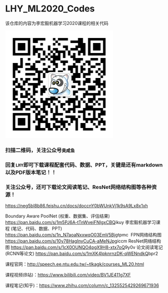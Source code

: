 # LHY_ML2020_Codes
该仓库的内容为李宏毅机器学习2020课程的相关代码

![wechat_qrcode](./wechat_qrcode.jpg)

### 扫描二维码，关注公众号`臭咸鱼`
### 回复`LHY`即可下载课程配套代码、数据、PPT，关键是还有markdown以及PDF版本笔记！！
### 关注公众号，还可下载论文阅读笔记、ResNet网络结构图等各种资源！
https://neg5bl8b86.feishu.cn/docs/doccnY0bWUnkVj1k9sA9Lx8x1xh




Boundary Aware PoolNet​
(权重、数据集、评估结果)​
https://pan.baidu.com/s/1m5PJ6A-tTnWveiFNIgxCBQ​
ikuy​
李宏毅机器学习课程​
(笔记、代码、数据、PPT)​
https://pan.baidu.com/s/1n_N7aoaNxxwqO03EmV5Bjg​
tpmc​
​
FPN网络结构图​
https://pan.baidu.com/s/10y78HagInyCuCA-aMeNJpg​
iccm​
ResNet网络结构图​
https://pan.baidu.com/s/1cX0OUNQO4pgX9H8-xtx7oQ​
9y0v​
论文阅读笔记​
(RCNN等论文)​
https://pan.baidu.com/s/1mXK4lpknrnzDK-qWENndkQ ​
​
bpr2

课程官网：http://speech.ee.ntu.edu.tw/~tlkagk/courses_ML20.html

课程视频(B站)：https://www.bilibili.com/video/BV1JE411g7XF

课程笔记(知乎)：https://www.zhihu.com/column/c_1325525429269671936
